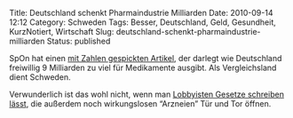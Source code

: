 Title: Deutschland schenkt Pharmaindustrie Milliarden
Date: 2010-09-14 12:12
Category: Schweden
Tags: Besser, Deutschland, Geld, Gesundheit, KurzNotiert, Wirtschaft
Slug: deutschland-schenkt-pharmaindustrie-milliarden
Status: published

SpOn hat einen [mit Zahlen gespickten
Artikel](http://www.spiegel.de/wirtschaft/soziales/0,1518,717212,00.html),
der darlegt wie Deutschland freiwillig 9 Milliarden zu viel für
Medikamente ausgibt. Als Vergleichsland dient Schweden.

Verwunderlich ist das wohl nicht, wenn man [Lobbyisten Gesetze schreiben
lässt](http://www.fr-online.de/politik/meinung/lobbyisten-an-der-macht/-/1472602/4636128/-/index.html),
die außerdem noch wirkungslosen “Arzneien” Tür und Tor öffnen.

